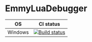 # EmmyLuaDebugger
OS         | CI status
---------- | ----------
Windows|[![Build status](https://ci.appveyor.com/api/projects/status/0np6exylkr8lajs0?svg=true)](https://ci.appveyor.com/project/ElPsyCongree/emmyluadebugger)
